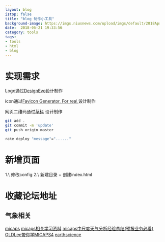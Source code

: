 ```yaml
---
layout: blog
istop: false
title: "blog 制作小工具"
background-image: https://imgs.niusnews.com/upload/imgs/default/2018AprC/0430Jem/46.jpg
date:  2018-06-21 19:33:56
category: tools
tags:
- tools
- html
- blog
---
```


# 实现需求

Logo通过<a href="https://www.designevo.com/cn/" title="免费在线logo制作软件">DesignEvo</a>设计制作

icon通过<a href="https://realfavicongenerator.net/" title="免费在线favicon制作软件">Favicon Generator. For real.</a>设计制作

网页二维码通过<a href="https://cli.im/" title="免费在线二维码制作">草料</a> 设计制作

```bash
git add .
git commit -m 'update'
git push origin master

rake deploy "message"="......"

```
# 新增页面

1.\ 修改config
2.\ 新建目录 + 创建index.html


# 收藏论坛地址

## 气象相关
[micaps](http://www.micaps.cn/MifunForum/forum)
[micaps相关学习资料](http://bbs.06climate.com/forum.php?mod=viewthread&tid=53329&extra=&page=1)
[micaps中尺度天气分析经验总结(预报业务必看)](http://bbs.06climate.com/forum.php?mod=viewthread&tid=11834&extra=&page=1)
[OLDLee带你学MICAPS4](http://list.youku.com/albumlist/show/id_49521244.html)
[earthscience](https://earthscience.stackexchange.com/)
